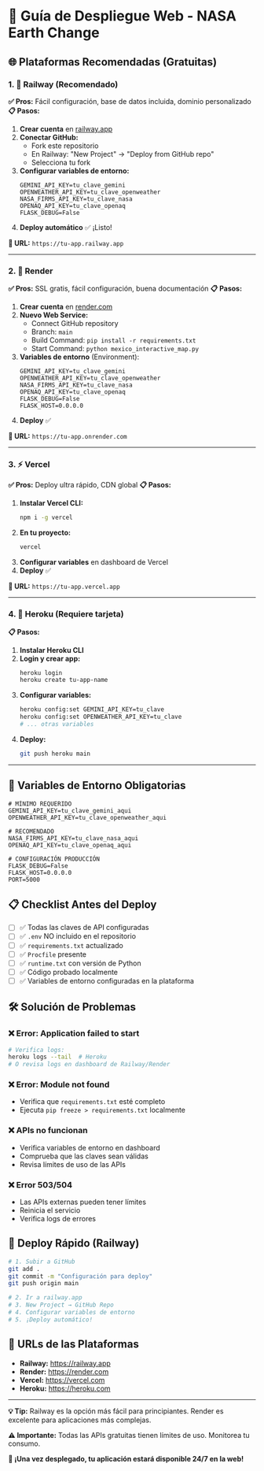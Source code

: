 # 🚀 Guía de Despliegue Web - NASA Earth Change

## 🌐 Plataformas Recomendadas (Gratuitas)

### 1. 🚂 **Railway** (Recomendado)
**✅ Pros:** Fácil configuración, base de datos incluida, dominio personalizado
**📋 Pasos:**

1. **Crear cuenta** en [railway.app](https://railway.app)
2. **Conectar GitHub:**
   - Fork este repositorio
   - En Railway: "New Project" → "Deploy from GitHub repo"
   - Selecciona tu fork
3. **Configurar variables de entorno:**
   ```
   GEMINI_API_KEY=tu_clave_gemini
   OPENWEATHER_API_KEY=tu_clave_openweather
   NASA_FIRMS_API_KEY=tu_clave_nasa
   OPENAQ_API_KEY=tu_clave_openaq
   FLASK_DEBUG=False
   ```
4. **Deploy automático** ✅ ¡Listo!

**🔗 URL:** `https://tu-app.railway.app`

---

### 2. 🎨 **Render** 
**✅ Pros:** SSL gratis, fácil configuración, buena documentación
**📋 Pasos:**

1. **Crear cuenta** en [render.com](https://render.com)
2. **Nuevo Web Service:**
   - Connect GitHub repository
   - Branch: `main`
   - Build Command: `pip install -r requirements.txt`
   - Start Command: `python mexico_interactive_map.py`
3. **Variables de entorno** (Environment):
   ```
   GEMINI_API_KEY=tu_clave_gemini
   OPENWEATHER_API_KEY=tu_clave_openweather
   NASA_FIRMS_API_KEY=tu_clave_nasa
   OPENAQ_API_KEY=tu_clave_openaq
   FLASK_DEBUG=False
   FLASK_HOST=0.0.0.0
   ```
4. **Deploy** ✅

**🔗 URL:** `https://tu-app.onrender.com`

---

### 3. ⚡ **Vercel**
**✅ Pros:** Deploy ultra rápido, CDN global
**📋 Pasos:**

1. **Instalar Vercel CLI:**
   ```bash
   npm i -g vercel
   ```
2. **En tu proyecto:**
   ```bash
   vercel
   ```
3. **Configurar variables** en dashboard de Vercel
4. **Deploy** ✅

**🔗 URL:** `https://tu-app.vercel.app`

---

### 4. 💜 **Heroku** (Requiere tarjeta)
**📋 Pasos:**

1. **Instalar Heroku CLI**
2. **Login y crear app:**
   ```bash
   heroku login
   heroku create tu-app-name
   ```
3. **Configurar variables:**
   ```bash
   heroku config:set GEMINI_API_KEY=tu_clave
   heroku config:set OPENWEATHER_API_KEY=tu_clave
   # ... otras variables
   ```
4. **Deploy:**
   ```bash
   git push heroku main
   ```

---

## 🔑 Variables de Entorno Obligatorias

```env
# MÍNIMO REQUERIDO
GEMINI_API_KEY=tu_clave_gemini_aqui
OPENWEATHER_API_KEY=tu_clave_openweather_aqui

# RECOMENDADO
NASA_FIRMS_API_KEY=tu_clave_nasa_aqui
OPENAQ_API_KEY=tu_clave_openaq_aqui

# CONFIGURACIÓN PRODUCCIÓN
FLASK_DEBUG=False
FLASK_HOST=0.0.0.0
PORT=5000
```

## 📋 Checklist Antes del Deploy

- [ ] ✅ Todas las claves de API configuradas
- [ ] ✅ `.env` NO incluido en el repositorio
- [ ] ✅ `requirements.txt` actualizado
- [ ] ✅ `Procfile` presente
- [ ] ✅ `runtime.txt` con versión de Python
- [ ] ✅ Código probado localmente
- [ ] ✅ Variables de entorno configuradas en la plataforma

## 🛠️ Solución de Problemas

### ❌ Error: Application failed to start
```bash
# Verifica logs:
heroku logs --tail  # Heroku
# O revisa logs en dashboard de Railway/Render
```

### ❌ Error: Module not found
- Verifica que `requirements.txt` esté completo
- Ejecuta `pip freeze > requirements.txt` localmente

### ❌ APIs no funcionan
- Verifica variables de entorno en dashboard
- Comprueba que las claves sean válidas
- Revisa límites de uso de las APIs

### ❌ Error 503/504
- Las APIs externas pueden tener límites
- Reinicia el servicio
- Verifica logs de errores

## 🚀 Deploy Rápido (Railway)

```bash
# 1. Subir a GitHub
git add .
git commit -m "Configuración para deploy"
git push origin main

# 2. Ir a railway.app
# 3. New Project → GitHub Repo
# 4. Configurar variables de entorno
# 5. ¡Deploy automático!
```

## 🔗 URLs de las Plataformas

- **Railway:** https://railway.app
- **Render:** https://render.com  
- **Vercel:** https://vercel.com
- **Heroku:** https://heroku.com

---

**💡 Tip:** Railway es la opción más fácil para principiantes. Render es excelente para aplicaciones más complejas.

**⚠️ Importante:** Todas las APIs gratuitas tienen límites de uso. Monitorea tu consumo.

**🎉 ¡Una vez desplegado, tu aplicación estará disponible 24/7 en la web!**